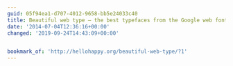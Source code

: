 ```yaml
---
guid: 05f94ea1-d707-4012-9658-bb5e24033c40
title: Beautiful web type — the best typefaces from the Google web fonts directory
date: '2014-07-04T12:36:16+00:00'
changed: '2019-09-24T14:43:09+00:00'


bookmark_of: 'http://hellohappy.org/beautiful-web-type/?1'
---
```




